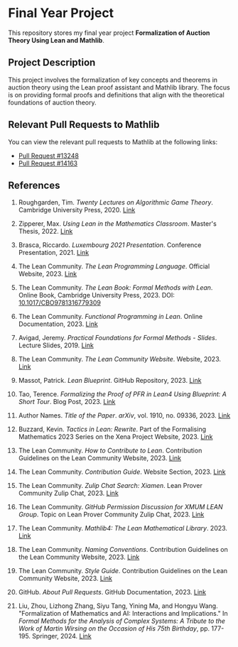 # Final Year Project

This repository stores my final year project **Formalization of Auction Theory Using Lean and Mathlib**.

## Project Description

This project involves the formalization of key concepts and theorems in auction theory using the Lean proof assistant and Mathlib library. The focus is on providing formal proofs and definitions that align with the theoretical foundations of auction theory.

## Relevant Pull Requests to Mathlib

You can view the relevant pull requests to Mathlib at the following links:
- [Pull Request #13248](https://github.com/leanprover-community/mathlib4/pull/13248)
- [Pull Request #14163](https://github.com/leanprover-community/mathlib4/pull/14163)

## References

1. Roughgarden, Tim. *Twenty Lectures on Algorithmic Game Theory*. Cambridge University Press, 2020. [Link](https://www.cambridge.org/core/books/twenty-lectures-on-algorithmic-game-theory/A9D9427C8F43E7DAEF8C702755B6D72B)

2. Zipperer, Max. *Using Lean in the Mathematics Classroom*. Master's Thesis, 2022. [Link](https://www.contrib.andrew.cmu.edu/~avigad/Students/zipperer_ms_thesis.pdf)

3. Brasca, Riccardo. *Luxembourg 2021 Presentation*. Conference Presentation, 2021. [Link](https://webusers.imj-prg.fr/~riccardo.brasca/event/luxembourg-2021/pres.pdf)

4. The Lean Community. *The Lean Programming Language*. Official Website, 2023. [Link](https://lean-lang.org/)

5. The Lean Community. *The Lean Book: Formal Methods with Lean*. Online Book, Cambridge University Press, 2023. DOI: [10.1017/CBO9781316779309](https://doi.org/10.1017/CBO9781316779309)

6. The Lean Community. *Functional Programming in Lean*. Online Documentation, 2023. [Link](https://lean-lang.org/functional_programming_in_lean/getting-to-know/summary.html)

7. Avigad, Jeremy. *Practical Foundations for Formal Methods - Slides*. Lecture Slides, 2019. [Link](https://www.andrew.cmu.edu/user/avigad/Teaching/practical/slides_upitt.pdf)

8. The Lean Community. *The Lean Community Website*. Website, 2023. [Link](https://leanprover-community.github.io/)

9. Massot, Patrick. *Lean Blueprint*. GitHub Repository, 2023. [Link](https://github.com/PatrickMassot/leanblueprint)

10. Tao, Terence. *Formalizing the Proof of PFR in Lean4 Using Blueprint: A Short Tour*. Blog Post, 2023. [Link](https://terrytao.wordpress.com/2023/11/18/formalizing-the-proof-of-pfr-in-lean4-using-blueprint-a-short-tour/)

11. Author Names. *Title of the Paper*. *arXiv*, vol. 1910, no. 09336, 2023. [Link](https://arxiv.org/abs/1910.09336)

12. Buzzard, Kevin. *Tactics in Lean: Rewrite*. Part of the Formalising Mathematics 2023 Series on the Xena Project Website, 2023. [Link](https://www.ma.imperial.ac.uk/~buzzard/xena/formalising-mathematics-2023/Part_C/tactics/rw.html)

13. The Lean Community. *How to Contribute to Lean*. Contribution Guidelines on the Lean Community Website, 2023. [Link](https://leanprover-community.github.io/contribute/index.html)

14. The Lean Community. *Contribution Guide*. Website Section, 2023. [Link](https://leanprover-community.github.io/contribute/index.html)

15. The Lean Community. *Zulip Chat Search: Xiamen*. Lean Prover Community Zulip Chat, 2023. [Link](https://leanprover.zulipchat.com/#narrow/search/xiamen)

16. The Lean Community. *GitHub Permission Discussion for XMUM LEAN Group*. Topic on Lean Prover Community Zulip Chat, 2023. [Link](https://leanprover.zulipchat.com/#narrow/stream/287929-mathlib4/topic/github.20permission_XMUM.20LEAN.20group/near/434086443)

17. The Lean Community. *Mathlib4: The Lean Mathematical Library*. 2023. [Link](https://github.com/leanprover-community/mathlib4)

18. The Lean Community. *Naming Conventions*. Contribution Guidelines on the Lean Community Website, 2023. [Link](https://leanprover-community.github.io/contribute/naming.html)

19. The Lean Community. *Style Guide*. Contribution Guidelines on the Lean Community Website, 2023. [Link](https://leanprover-community.github.io/contribute/style.html)

20. GitHub. *About Pull Requests*. GitHub Documentation, 2023. [Link](https://docs.github.com/en/pull-requests/collaborating-with-pull-requests/proposing-changes-to-your-work-with-pull-requests/about-pull-requests)

21. Liu, Zhou, Lizhong Zhang, Siyu Tang, Yining Ma, and Hongyu Wang. "Formalization of Mathematics and AI: Interactions and Implications." In *Formal Methods for the Analysis of Complex Systems: A Tribute to the Work of Martin Wirsing on the Occasion of His 75th Birthday*, pp. 177-195. Springer, 2024. [Link](https://link.springer.com/chapter/10.1007/978-981-99-4833-8_9)

